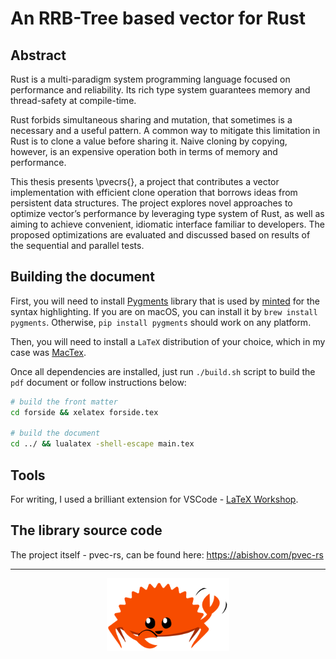 # An RRB-Tree based vector for Rust

## Abstract

Rust is a multi-paradigm system programming language focused on performance and reliability. Its rich type system guarantees memory and thread-safety at compile-time.

Rust forbids simultaneous sharing and mutation, that sometimes is a necessary and a useful pattern. A common way to mitigate this limitation in Rust is to clone a value before sharing it. Naive cloning by copying, however, is an expensive operation both in terms of memory and performance.

This thesis presents \pvecrs{}, a project that contributes a vector implementation with efficient clone operation that borrows ideas from persistent data structures. The project explores novel approaches to optimize vector’s performance by leveraging type system of Rust, as well as aiming to achieve convenient, idiomatic interface familiar to developers. The proposed optimizations are evaluated and discussed based on results of the sequential and parallel tests.

## Building the document

First, you will need to install [Pygments](https://pygments.org/download/) library that is used by [minted](https://ctan.org/pkg/minted?lang=en) for the syntax highlighting. If you are on macOS, you can install it by `brew install pygments`. Otherwise, `pip install pygments` should work on any platform.

Then, you will need to install a `LaTeX` distribution of your choice, which in my case was [MacTex](http://www.tug.org/mactex/).

Once all dependencies are installed, just run `./build.sh` script to build the `pdf` document or follow instructions below:

```bash
# build the front matter
cd forside && xelatex forside.tex

# build the document
cd ../ && lualatex -shell-escape main.tex
```

## Tools

For writing, I used a brilliant extension for VSCode - [LaTeX Workshop](https://marketplace.visualstudio.com/items?itemName=James-Yu.latex-workshop).

## The library source code

The project itself - pvec-rs, can be found here: https://abishov.com/pvec-rs

----

<p align="center">
    <img src="images/ferris-waving.svg" width="196" class="center"/>  
</p>
